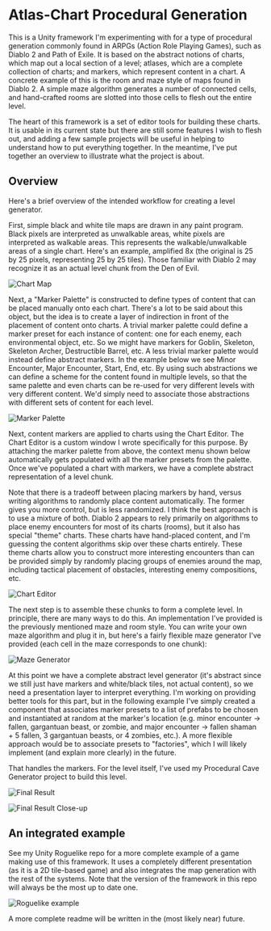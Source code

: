 # Atlas-Chart Procedural Generation

This is a Unity framework I'm experimenting with for a type of procedural generation commonly found in ARPGs (Action Role Playing Games), such as Diablo 2 and Path of Exile. It is based on the abstract notions of charts, which map out a local section of a level; atlases, which are a complete collection of charts; and markers, which represent content in a chart. A concrete example of this is the room and maze style of maps found in Diablo 2. A simple maze algorithm generates a number of connected cells, and hand-crafted rooms are slotted into those cells to flesh out the entire level. 

The heart of this framework is a set of editor tools for building these charts. It is usable in its current state but there are still some features I wish to flesh out, and adding a few sample projects will be useful in helping to understand how to put everything together. In the meantime, I've put together an overview to illustrate what the project is about. 

## Overview

Here's a brief overview of the intended workflow for creating a level generator.

First, simple black and white tile maps are drawn in any paint program. Black pixels are interpreted as unwalkable areas, white pixels are interpreted as walkable areas. This represents the walkable/unwalkable areas of a single chart. Here's an example, amplified 8x (the original is 25 by 25 pixels, representing 25 by 25 tiles). Those familiar with Diablo 2 may recognize it as an actual level chunk from the Den of Evil. 

![Chart Map](https://i.imgur.com/LpOf7VY.png)

Next, a "Marker Palette" is constructed to define types of content that can be placed manually onto each chart. There's a lot to be said about this object, but the idea is to create a layer of indirection in front of the placement of content onto charts. A trivial marker palette could define a marker preset for each instance of content: one for each enemy, each environmental object, etc. So we might have markers for Goblin, Skeleton, Skeleton Archer, Destructible Barrel, etc. A less trivial marker palette would instead define abstract markers. In the example below we see Minor Encounter, Major Encounter, Start, End, etc. By using such abstractions we can define a scheme for the content found in multiple levels, so that the same palette and even charts can be re-used for very different levels with very different content. We'd simply need to associate those abstractions with different sets of content for each level. 

![Marker Palette](https://i.imgur.com/WhmM0yX.png)

Next, content markers are applied to charts using the Chart Editor. The Chart Editor is a custom window I wrote specifically for this purpose. By attaching the marker palette from above, the context menu shown below automatically gets populated with all the marker presets from the palette. Once we've populated a chart with markers, we have a complete abstract representation of a level chunk. 

Note that there is a tradeoff between placing markers by hand, versus writing algorithms to randomly place content automatically. The former gives you more control, but is less randomized. I think the best approach is to use a mixture of both. Diablo 2 appears to rely primarily on algorithms to place enemy encounters for most of its charts (rooms), but it also has special "theme" charts. These charts have hand-placed content, and I'm guessing the content algorithms skip over these charts entirely. These theme charts allow you to construct more interesting encounters than can be provided simply by randomly placing groups of enemies around the map, including tactical placement of obstacles, interesting enemy compositions, etc. 

![Chart Editor](https://i.imgur.com/ITpXIsR.png)

The next step is to assemble these chunks to form a complete level. In principle, there are many ways to do this. An implementation I've provided is the previously mentioned maze and room style. You can write your own maze algorithm and plug it in, but here's a fairly flexible maze generator I've provided (each cell in the maze corresponds to one chunk):

![Maze Generator](https://i.imgur.com/kkBeFiA.png)

At this point we have a complete abstract level generator (it's abstract since we still just have markers and white/black tiles, not actual content), so we need a presentation layer to interpret everything. I'm working on providing better tools for this part, but in the following example I've simply created a component that associates marker presets to a list of prefabs to be chosen and instantiated at random at the marker's location (e.g. minor encounter -> fallen, gargantuan beast, or zombie, and major encounter -> fallen shaman + 5 fallen, 3 gargantuan beasts, or 4 zombies, etc.). A more flexible approach would be to associate presets to "factories", which I will likely implement (and explain more clearly) in the future. 

That handles the markers. For the level itself, I've used my Procedural Cave Generator project to build this level. 

![Final Result](https://i.imgur.com/gSYQn0n.png)

![Final Result Close-up](https://i.imgur.com/MS9xWET.png)

## An integrated example

See my Unity Roguelike repo for a more complete example of a game making use of this framework. It uses a completely different presentation (as it is a 2D tile-based game) and also integrates the map generation with the rest of the systems. Note that the version of the framework in this repo will always be the most up to date one.

![Roguelike example](https://i.imgur.com/PTK31iB.png)

A more complete readme will be written in the (most likely near) future.
